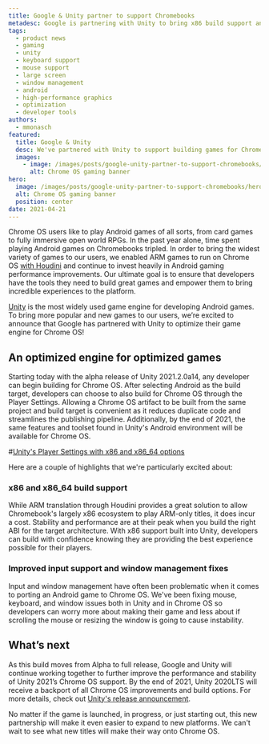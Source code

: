 ```yaml
---
title: Google & Unity partner to support Chromebooks
metadesc: Google is partnering with Unity to bring x86 build support and input and windowing improvements starting in Unity 2021.2.0a14.
tags:
  - product news
  - gaming
  - unity
  - keyboard support
  - mouse support
  - large screen
  - window management
  - android
  - high-performance graphics
  - optimization
  - developer tools
authors:
  - mmonasch
featured:
  title: Google & Unity
  desc: We've partnered with Unity to support building games for Chromebooks
  images:
    - image: /images/posts/google-unity-partner-to-support-chromebooks/featured.png
      alt: Chrome OS gaming banner
hero:
  image: /images/posts/google-unity-partner-to-support-chromebooks/hero.png
  alt: Chrome OS gaming banner
  position: center
date: 2021-04-21
---
```


Chrome OS users like to play Android games of all sorts, from card games to fully immersive open world RPGs. In the past year alone, time spent playing Android games on Chromebooks tripled. In order to bring the widest variety of games to our users, we enabled ARM games to run on Chrome OS [with Houdini](https://chromeos.dev/en/games/optimizing-games-publishing) and continue to invest heavily in Android gaming performance improvements. Our ultimate goal is to ensure that developers have the tools they need to build great games and empower them to bring incredible experiences to the platform.

[Unity](https://unity.com/) is the most widely used game engine for developing Android games. To bring more popular and new games to our users, we’re excited to announce that Google has partnered with Unity to optimize their game engine for Chrome OS!

## An optimized engine for optimized games

Starting today with the alpha release of Unity 2021.2.0a14, any developer can begin building for Chrome OS. After selecting Android as the build target, developers can choose to also build for Chrome OS through the Player Settings. Allowing a Chrome OS artifact to be built from the same project and build target is convenient as it reduces duplicate code and streamlines the publishing pipeline. Additionally, by the end of 2021, the same features and toolset found in Unity's Android environment will be available for Chrome OS.

#[Unity's Player Settings with x86 and x86_64 options](/images/posts/google-unity-partner-to-support-chromebooks/unity-x86-support.png)

Here are a couple of highlights that we're particularly excited about:

### x86 and x86_64 build support

While ARM translation through Houdini provides a great solution to allow Chromebook's largely x86 ecosystem to play ARM-only titles, it does incur a cost. Stability and performance are at their peak when you build the right ABI for the target architecture. With x86 support built into Unity, developers can build with confidence knowing they are providing the best experience possible for their players.

### Improved input support and window management fixes

Input and window management have often been problematic when it comes to porting an Android game to Chrome OS. We've been fixing mouse, keyboard, and window issues both in Unity and in Chrome OS so developers can worry more about making their game and less about if scrolling the mouse or resizing the window is going to cause instability.

## What’s next

As this build moves from Alpha to full release, Google and Unity will continue working together to further improve the performance and stability of Unity 2021’s Chrome OS support. By the end of 2021, Unity 2020LTS will receive a backport of all Chrome OS improvements and build options. For more details, check out [Unity's release announcement](https://forum.unity.com/threads/google-chrome-os-support-is-now-available-as-of-2021-2-0a14.1096996/).

No matter if the game is launched, in progress, or just starting out, this new partnership will make it even easier to expand to new platforms. We can't wait to see what new titles will make their way onto Chrome OS.

